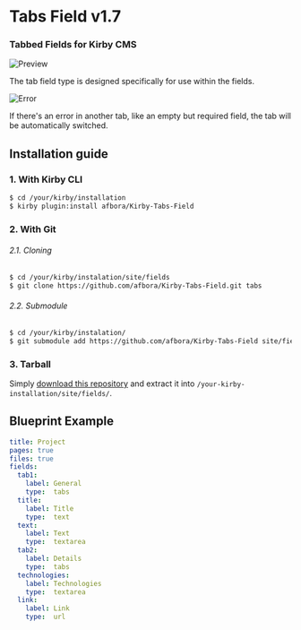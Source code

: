 # Tabs Field v1.7
### Tabbed Fields for Kirby CMS

![Preview](/preview.gif)

The tab field type is designed specifically for use within the fields.

![Error](/tabswitch.gif)

If there's an error in another tab, like an empty but required field, the tab will be automatically switched.

## Installation guide

### 1. With Kirby CLI

```bash
$ cd /your/kirby/installation
$ kirby plugin:install afbora/Kirby-Tabs-Field
```

### 2. With Git

###### 2.1. Cloning
```bash
$ cd /your/kirby/instalation/site/fields
$ git clone https://github.com/afbora/Kirby-Tabs-Field.git tabs
```

###### 2.2. Submodule
```bash
$ cd /your/kirby/instalation/
$ git submodule add https://github.com/afbora/Kirby-Tabs-Field site/fields/tabs
```

### 3. Tarball

Simply [download this repository](https://github.com/afbora/Kirby-Tabs-Field/archive/master.zip) and extract it into `/your-kirby-installation/site/fields/`.


## Blueprint Example
``` YAML
title: Project
pages: true
files: true
fields:
  tab1:
    label: General
    type:  tabs
  title:
    label: Title
    type:  text
  text:
    label: Text
    type:  textarea
  tab2:
    label: Details
    type:  tabs
  technologies:
    label: Technologies
    type:  textarea
  link:
    label: Link
    type:  url
```
